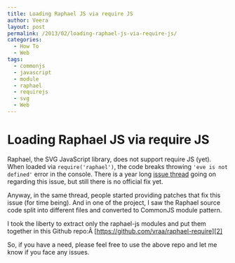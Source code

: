 ```yaml
---
title: Loading Raphael JS via require JS
author: Veera
layout: post
permalink: /2013/02/loading-raphael-js-via-require-js/
categories:
  - How To
  - Web
tags:
  - commonjs
  - javascript
  - module
  - raphael
  - requirejs
  - svg
  - Web
---
```

# Loading Raphael JS via require JS

Raphael, the SVG JavaScript library, does not support require JS (yet). When loaded via `require('raphael')`, the code breaks throwing `'eve is not defined'` error in the console. There is a year long [issue thread][1] going on regarding this issue, but still there is no official fix yet.

 [1]: https://github.com/DmitryBaranovskiy/raphael/issues/524 "raphael breaks if loaded via require-js."

Anyway, in the same thread, people started providing patches that fix this issue (for time being). And in one of the project, I saw the Raphael source code split into different files and converted to CommonJS module pattern.

I took the liberty to extract only the raphael-js modules and put them together in this Github repo:Â [https://github.com/vraa/raphael-require][2]

 [2]: https://github.com/vraa/raphael-require "raphael-js source split into modules so that it can be loaded via require-js"

So, if you have a need, please feel free to use the above repo and let me know if you face any issues.